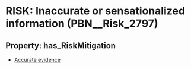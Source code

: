 # RISK: __Inaccurate or sensationalized information__ (PBN__Risk_2797)

## Property: has_RiskMitigation

* [Accurate evidence](PBN__Mitigation_891)

